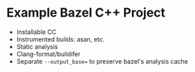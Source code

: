 
# Example Bazel C++ Project

 * Installable CC
 * Instrumented builds: asan, etc.
 * Static analysis
 * Clang-format/buildifer
 * Separate `--output_base=` to preserve bazel's analysis cache




